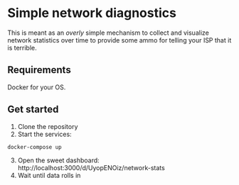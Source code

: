 # Simple network diagnostics

This is meant as an _overly_ simple mechanism to collect and visualize network statistics over time to provide some ammo for telling your ISP that it is terrible.

## Requirements
Docker for your OS.

## Get started
1. Clone the repository
2. Start the services:
```bash
docker-compose up
```
3. Open the sweet dashboard: http://localhost:3000/d/UyopENOiz/network-stats
4. Wait until data rolls in
